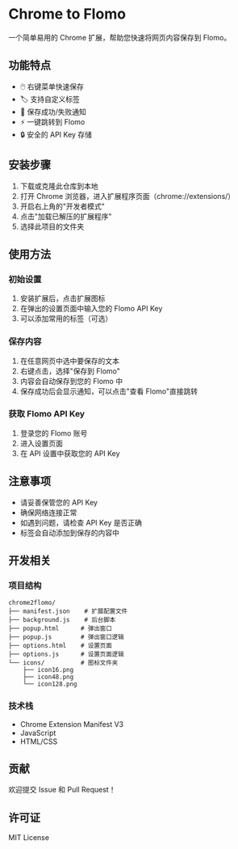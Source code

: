 # Chrome to Flomo

一个简单易用的 Chrome 扩展，帮助您快速将网页内容保存到 Flomo。

## 功能特点

- 🖱️ 右键菜单快速保存
- 🏷️ 支持自定义标签
- 🔔 保存成功/失败通知
- ⚡ 一键跳转到 Flomo
- 🔒 安全的 API Key 存储

## 安装步骤

1. 下载或克隆此仓库到本地
2. 打开 Chrome 浏览器，进入扩展程序页面（chrome://extensions/）
3. 开启右上角的"开发者模式"
4. 点击"加载已解压的扩展程序"
5. 选择此项目的文件夹

## 使用方法

### 初始设置

1. 安装扩展后，点击扩展图标
2. 在弹出的设置页面中输入您的 Flomo API Key
3. 可以添加常用的标签（可选）

### 保存内容

1. 在任意网页中选中要保存的文本
2. 右键点击，选择"保存到 Flomo"
3. 内容会自动保存到您的 Flomo 中
4. 保存成功后会显示通知，可以点击"查看 Flomo"直接跳转

### 获取 Flomo API Key

1. 登录您的 Flomo 账号
2. 进入设置页面
3. 在 API 设置中获取您的 API Key

## 注意事项

- 请妥善保管您的 API Key
- 确保网络连接正常
- 如遇到问题，请检查 API Key 是否正确
- 标签会自动添加到保存的内容中

## 开发相关

### 项目结构

```
chrome2flomo/
├── manifest.json    # 扩展配置文件
├── background.js    # 后台脚本
├── popup.html      # 弹出窗口
├── popup.js        # 弹出窗口逻辑
├── options.html    # 设置页面
├── options.js      # 设置页面逻辑
└── icons/          # 图标文件夹
    ├── icon16.png
    ├── icon48.png
    └── icon128.png
```

### 技术栈

- Chrome Extension Manifest V3
- JavaScript
- HTML/CSS

## 贡献

欢迎提交 Issue 和 Pull Request！

## 许可证

MIT License
